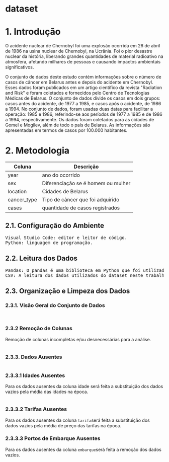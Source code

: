 # dataset

# 1. Introdução
O acidente nuclear de Chernobyl foi uma explosão ocorrida em 26 de abril de 1986 na usina nuclear de Chernobyl, na Ucrânia. Foi o pior desastre nuclear da história, liberando grandes quantidades de material radioativo na atmosfera, afetando milhares de pessoas e causando impactos ambientais significativos.

O conjunto de dados deste estudo contém informações sobre o número de casos de câncer em Belarus antes e depois do acidente em Chernobyl. Esses dados foram publicados em um artigo científico da revista "Radiation and Risk" e foram coletados e fornecidos pelo Centro de Tecnologias Médicas de Belarus. O conjunto de dados divide os casos em dois grupos: casos antes do acidente, de 1977 a 1985, e casos após o acidente, de 1986 a 1994. No conjunto de dados, foram usadas duas datas para facilitar a operação: 1985 e 1986, referindo-se aos períodos de 1977 a 1985 e de 1986 a 1994, respectivamente. Os dados foram coletados para as cidades de Gomel e Mogilev, além de todo o país de Belarus. As informações são apresentadas em termos de casos por 100.000 habitantes.

<h1>2. Metodologia</h1>

<p style="text-align: center;">
<table>
<thead>
<tr>
  <th>Coluna</th>
  <th>Descrição</th>
</tr>
</thead>
<tbody>
<tr>
  <td>year</td>
  <td>ano do ocorrido</td>
</tr>
<tr>
  <td>sex</td>
  <td>Diferenciação se é homem ou mulher</td>
</tr>
<tr>
  <td>location</td>
  <td>Cidades de Belarus</td>
</tr>
<tr>
  <td>cancer_type</td>
  <td>Tipo de câncer que foi adquirido</td>
</tr>
<tr>
  <td>cases</td>
  <td>quantidade de casos registrados</td>
</tr>
</tbody>
</table>
</p>

<h2>2.1. Configuração do Ambiente</h2>
<pre>
<span>Visual Studio Code: editor e leitor de código.</span>
<span>Python: linguagem de programação.</span>
</pre>

<h2>2.2. Leitura dos Dados</h2>
<pre>
<span>Pandas: O pandas é uma biblioteca em Python que foi utilizada para a análise e manipulação de dados no projeto. Com essa ferramenta, foi possível carregar o conjunto de dados em um formato de tabela, o que facilita a visualização e manipulação dos dados.</span>
<span>CSV: A leitura dos dados utilizados do dataset neste trabalho estão no formato CSV (Comma Separated Values), que é um formato de arquivo comum para armazenar e trocar dados tabulares. A leitura dos dados foi realizada utilizando a biblioteca Pandas do Python, que possui uma função específica para carregar dados em formato CSV</span>
</pre>

<h2>2.3. Organização e Limpeza dos Dados</h2>
<h3>2.3.1. Visão Geral do Conjunto de Dados</h3>
<pre><span></span></pre>
<pre><span></span></pre>

<h3>2.3.2 Remoção de Colunas</h3>
Remoção de colunas incompletas e/ou desnecessárias para a análise.
<pre><span></span></pre>

<h3>2.3.3. Dados Ausentes</h3>
<pre><span></span></pre>

<h3>2.3.3.1 Idades Ausentes</h3>
Para os dados ausentes da coluna idade será feita a substituição dos dados vazios pela média das idades na época.
<pre><span></span></pre>

<h3>2.3.3.2 Tarifas Ausentes</h3>
<p>Para os dados ausentes da coluna <code>tarifa</code>será feita a substituição dos dados vazios pela média de preço das tarifas na época.</p>

<h3>2.3.3.3 Portos de Embarque Ausentes</h3>
<p>Para os dados ausentes da coluna <code>embarque</code>será feita a remoção dos dados vazios.</p>
<pre><span></span></pre>
